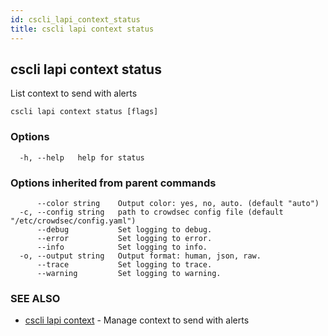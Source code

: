 ```yaml
---
id: cscli_lapi_context_status
title: cscli lapi context status
---
```

## cscli lapi context status

List context to send with alerts

```
cscli lapi context status [flags]
```

### Options

```
  -h, --help   help for status
```

### Options inherited from parent commands

```
      --color string    Output color: yes, no, auto. (default "auto")
  -c, --config string   path to crowdsec config file (default "/etc/crowdsec/config.yaml")
      --debug           Set logging to debug.
      --error           Set logging to error.
      --info            Set logging to info.
  -o, --output string   Output format: human, json, raw.
      --trace           Set logging to trace.
      --warning         Set logging to warning.
```

### SEE ALSO

* [cscli lapi context](/cscli/cscli_lapi_context.md)	 - Manage context to send with alerts

